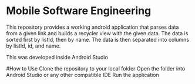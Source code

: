 # Mobile Software Engineering
This repository provides a working android application that parses data from a given link and builds a recycler view with the given data. The data is sorted first by listId, then by name. The data is then separated into columns by listId, id, and name. 

This was developed inside Android Studio 

#How to Use
Clone the repository to your local folder
Open the folder into Android Studio or any other compatible IDE
Run the application
